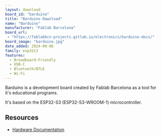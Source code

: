 ```yaml
---
layout: download
board_id: "barduino"
title: "Barduino Download"
name: "Barduino"
manufacturer: "Fablab Barcelona"
board_url:
 - "https://fablabbcn-projects.gitlab.io/electronics/barduino-docs/"
board_image: "barduino.jpg"
date_added: 2024-09-06
family: esp32s3
features:
  - Breadboard-Friendly
  - USB-C
  - Bluetooth/BTLE
  - Wi-Fi
---
```


Barduino is a development board created by Fablab Barcelona as a tool for it's educational programs.

It's based on the ESP32-S3 (ESP32-S3-WROOM-1) microcontroller.


## Resources

- [Hardware Documentation](https://fablabbcn-projects.gitlab.io/electronics/barduino-docs/)


